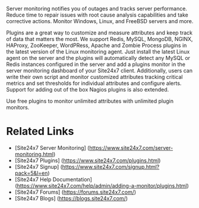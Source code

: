 Server monitoring notifies you of outages and tracks server performance. Reduce time to repair issues with root cause analysis capabilities and take corrective actions. Monitor Windows, Linux, and FreeBSD servers and more. 

Plugins are a great way to customize and measure attributes and keep track of data that matters the most. We support Redis, MySQL, MongoDB, NGINX, HAProxy, ZooKeeper, WordPRess, Apache and Zombie Process plugins in the latest version of the Linux monitoring agent. Just install the latest Linux agent on the server and the plugins will automatically detect any MySQL or Redis instances configured in the server and add a plugins monitor in the server monitoring dashboard of your Site24x7 client. Additionally, users can write their own script and monitor customized attributes tracking critical metrics and set thresholds for individual attributes and configure alerts. Support for adding out of the box Nagios plugins is also extended.

Use free plugins to monitor unlimited attributes with unlimited plugin monitors.

Related Links
=============
* [Site24x7 Server Monitoring] (https://www.site24x7.com/server-monitoring.html)
* [Site24x7 Plugins] (https://www.site24x7.com/plugins.html)
* [Site24x7 Signup] (https://www.site24x7.com/signup.html?pack=5&l=en)
* [Site24x7 Help Documentation] (https://www.site24x7.com/help/admin/adding-a-monitor/plugins.html)
* [Site24x7 Forums] (https://forums.site24x7.com/)
* [Site24x7 Blogs] (https://blogs.site24x7.com/)
